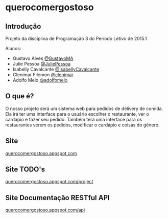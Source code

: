 querocomergostoso
=================

Introdução
----------

Projeto da disciplina de Programação 3 do Período Letivo de 2015.1

Alunos:
* Gustavo Alves [@GustavoMA](https://www.github.com/GustavoMA)
* Julie Pessoa [@JuliePessoa](https://www.github.com/JuliePessoa)
* Isabelly Cavalcante [@IsabellyCavalcante](https://github.com/IsabellyCavalcante)
* Clenimar Filemon [@clenimar](https://github.com/clenimar)
* Adolfo Melo [@adolfomelo](https://github.com/adolfomelo)

O que é?
--------

 O nosso projeto será um sistema web para pedidos de delivery de comida.
 Ela irá ter uma interface para o usuário escolher o restaurante, ver o cardápio e fazer seu pedido.
 Também terá uma interface para os restaurantes verem os pedidos, modificar o cardápio e coisas do gênero.

Site
----

[querocomergostoso.appspot.com](http://querocomergostoso.appspot.com)

Site TODO's
-----------

[querocomergostoso.appspot.com/project](http://querocomergostoso.appspot.com/project)

Site Documentação RESTful API
-----------------------------

[querocomergostoso.appspot.com/api](http://querocomergostoso.appspot.com/api)

